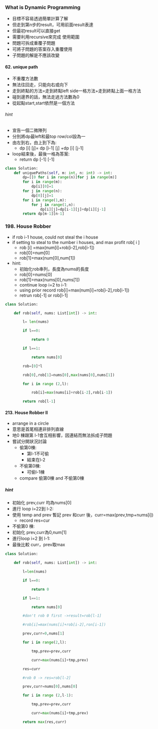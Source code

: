 ### What is Dynamic Programming
- 目標不容易透過簡單計算了解
- 但走到第n步的result，可用前面result表達
- 但最初result可以直接get
- 需要利用recursive來完成
使用範圍
- 問題可拆成重覆子問題
- 可將子問題的答案存入重覆使用
- 子問題的解是不應該改變
#### 62. unique path
- 不重覆方法數
- 無法往回走，只能向右或向下
- 走到終點的方法=走到終點left side一格方法+走到終點上面一格方法
- 碰到邊界的話，無法走過方法數為0
- 從起點start,start依然是一個方法
###### hint
- 宣告一個二微陣列
- 分別將dp最left和最top row/col設為一
- 由左到右，由上到下為:
	- dp [i]  [j]= dp [i-1]  [j]  +dp [i]  [j-1]
- loop結束後，最後一格為答案:
	- return dp [-1]  [-1] 
```python
class Solution:
    def uniquePaths(self, m: int, n: int) -> int:
        dp=[[0 for i in range(n)]for j in range(m)]
        for i in range(m):
            dp[i][0]=1
        for j in range(n):
            dp[0][j]=1
        for i in range(1,m):
            for j in range(1,n):
                dp[i][j]=dp[i-1][j]+dp[i][j-1]
        return dp[m-1][n-1]
```
### 198. House Robber
- if rob i-1 house, could not steal the i house
- if setting to steal to the number i houses, and max profit rob[ i ]
	- rob [i] =max(num[i]+rob[i-2],rob[i-1])
	- rob[0]=num[0]
	- rob[1]=max(num[0],num[1])
- hint:
	- 初始化rob串列，長度為nums的長度
	- rob[0]=nums[0]
	- rob[1]=max(nums[0],nums[1])
	- continue loop i=2 to i-1:
	- using prior record rob[i]=max(num[i]+rob[i-2],rob[i-1])
	- retrun rob[-1] or rob[l-1]
``` python
class Solution:

    def rob(self, nums: List[int]) -> int:

        l= len(nums)

        if l==0:

            return 0

        if l==1:

            return nums[0]

        rob=[0]*l

        rob[0],rob[1]=nums[0],max(nums[0],nums[1])

        for i in range (2,l):

            rob[i]=max(nums[i]+rob[i-2],rob[i-1])

        return rob[l-1]
```

#### 213. House Robber II
- arrange in a circle
- 意思是首尾相連非排列直線
- 地0 棟跟第 l-1會互相影響，因連結而無法拆成子問題
- 嘗試分開狀況討論
	- 偷第0棟:
		- 第l-1不可偷
		- 結束在l-2
	- 不偷第0棟:
		- 可偷l-1棟
	- compare 偷第0棟 and 不偷第0棟
##### hint
- 初始化 prev,curr 均為nums[0]
- 進行 loop i=22到 l-2:
- 使用 temp and prev 暫記 prev 和curr 後，curr=max(prev,tmp+nums[i])
	- record res=cur
- 不偷第0 棟:
- 初始化 prev,curr為0,num[1]
- 進行loop i=2 到 l-1: 
- 最後比較 curr，prev取max
``` python
class Solution:

    def rob(self, nums: List[int]) -> int:

        l=len(nums)

        if l==0:

            return 0

        if l==1:

            return nums[0]

        #don't rob 0 first ->result=rob[l-1]

        #rob[i]=max(nums[i]+rob[i-2],ron[i-1])

        prev,curr=0,nums[1]

        for i in range(2,l):

            tmp,prev=prev,curr

            curr=max(nums[i]+tmp,prev)

        res=curr

        #rob 0 -> res=rob[l-2]

        prev,curr=nums[0],nums[0]

        for i in range (2,l-1):

            tmp,prev=prev,curr

            curr=max(nums[i]+tmp,prev)

        return max(res,curr)

```

